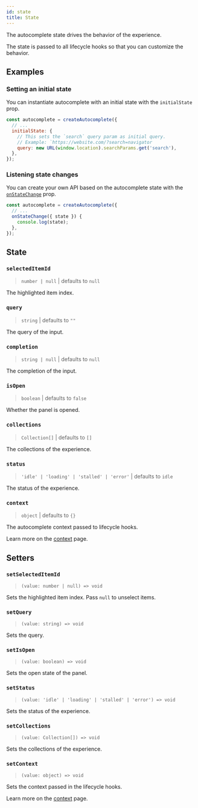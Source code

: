 ```yaml
---
id: state
title: State
---
```


The autocomplete state drives the behavior of the experience.

The state is passed to all lifecycle hooks so that you can customize the behavior.

## Examples

### Setting an initial state

You can instantiate autocomplete with an initial state with the `initialState` prop.

```js
const autocomplete = createAutocomplete({
  // ...
  initialState: {
    // This sets the `search` query param as initial query.
    // Example: `https://website.com/?search=navigator
    query: new URL(window.location).searchParams.get('search'),
  },
});
```

### Listening state changes

You can create your own API based on the autocomplete state with the [`onStateChange`](createAutocomplete#onstatechange) prop.

```js
const autocomplete = createAutocomplete({
  // ...
  onStateChange({ state }) {
    console.log(state);
  },
});
```

## State

### `selectedItemId`

> `number | null` | defaults to `null`

The highlighted item index.

### `query`

> `string` | defaults to `""`

The query of the input.

### `completion`

> `string | null` | defaults to `null`

The completion of the input.

### `isOpen`

> `boolean` | defaults to `false`

Whether the panel is opened.

### `collections`

> `Collection[]` | defaults to `[]`

The collections of the experience.

### `status`

> `'idle' | 'loading' | 'stalled' | 'error'` | defaults to `idle`

The status of the experience.

### `context`

> `object` | defaults to `{}`

The autocomplete context passed to lifecycle hooks.

Learn more on the [context](context) page.

## Setters

### `setSelectedItemId`

> `(value: number | null) => void`

Sets the highlighted item index. Pass `null` to unselect items.

### `setQuery`

> `(value: string) => void`

Sets the query.

### `setIsOpen`

> `(value: boolean) => void`

Sets the open state of the panel.

### `setStatus`

> `(value: 'idle' | 'loading' | 'stalled' | 'error') => void`

Sets the status of the experience.

### `setCollections`

> `(value: Collection[]) => void`

Sets the collections of the experience.

### `setContext`

> `(value: object) => void`

Sets the context passed in the lifecycle hooks.

Learn more on the [context](context) page.
